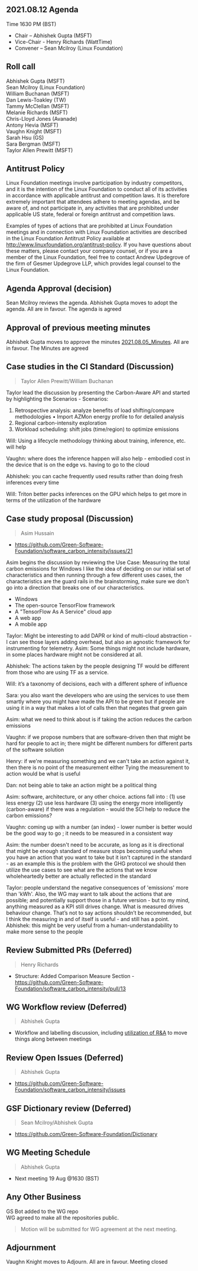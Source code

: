 ## 2021.08.12 Agenda
Time 1630 PM (BST)

- Chair – Abhishek Gupta (MSFT)
- Vice-Chair - Henry Richards (WattTime)
- Convener – Sean Mcilroy (Linux Foundation)
  
## Roll call
Abhishek Gupta (MSFT) <br>
Sean Mcilroy (Linux Foundation) <br>
William Buchanan (MSFT) <br>
Dan Lewis-Toakley (TW) <br>
Tammy McClellan (MSFT) <br>
Melanie Richards (MSFT) <br>
Chris-Lloyd Jones (Avanade) <br>
Antony Hevia (MSFT) <br>
Vaughn Knight (MSFT)<br>
Sarah Hsu (GS) <br>
Sara Bergman (MSFT) <br>
Taylor Allen Prewitt (MSFT) <br>
  
## Antitrust Policy
Linux Foundation meetings involve participation by industry competitors, and it is the intention of the Linux Foundation to conduct 
all of its activities in accordance with applicable antitrust and competition laws. 
It is therefore extremely important that attendees adhere to meeting agendas, and be aware of, and not participate in, any activities 
that are prohibited under applicable US state, federal or foreign antitrust and competition laws.

Examples of types of actions that are prohibited at Linux Foundation meetings and in connection with Linux Foundation activities are 
described in the Linux Foundation Antitrust Policy available at http://www.linuxfoundation.org/antitrust-policy. 
If you have questions about these matters, please contact your company counsel, or if you are a member of the Linux Foundation, 
feel free to contact Andrew Updegrove of the firm of Gesmer Updegrove LLP, which provides legal counsel to the Linux Foundation.
  
## Agenda Approval (decision) 
Sean Mcilroy reviews the agenda. Abhishek Gupta moves to adopt the agenda. All are in favour. The agenda is agreed
  
## Approval of previous meeting minutes
Abhishek Gupta moves to approve the minutes [2021.08.05_Minutes](https://github.com/Green-Software-Foundation/standards_wg/blob/main/Agenda_Minutes/2021.08.05_Minutes.md). All are in favour. The Minutes are agreed

## Case studies in the CI Standard (Discussion)
> Taylor Allen Prewitt/William Buchanan

Taylor lead the discussion by presenting the Carbon-Aware API and started by highlighting the Scenarios - Scenarios:
1) Retrospective analysis: analyze benefits of load shifting/compare methodologies
• Import AZMon energy profile to for detailed analysis
2) Regional carbon-intensity exploration
3) Workload scheduling: shift jobs (time/region) to optimize emissions

Will: Using a lifecycle methodology thinking about training, inference, etc. will help

Vaughn: where does the inference happen will also help - embodied cost in the device that is on the edge vs. having to go to the cloud

Abhishek: you can cache frequently used results rather than doing fresh inferences every time

Will: Triton better packs inferences on the GPU which helps to get more in terms of the utilization of the hardware

## Case study proposal (Discussion)
> Asim Hussain
- https://github.com/Green-Software-Foundation/software_carbon_intensity/issues/21

Asim begins the discussion by reviewing the Use Case: Measuring the total carbon emissions for Windows
I like the idea of deciding on our initial set of characteristics and then running through a few different uses cases, the characteristics are the guard rails in the brainstorming, make sure we don't go into a direction that breaks one of our characteristics.

- Windows
- The open-source TensorFlow framework
- A "TensorFlow As A Service" cloud app
- A web app
- A mobile app

Taylor: Might be interesting to add DAPR or kind of multi-cloud abstraction - I can see those layers adding overhead, but also an agnostic framework for instrumenting for telemetry.
Asim: Some things might not include hardware, in some places hardware might not be considered at all.

Abhishek: The actions taken by the people designing TF would be different from those who are using TF as a service.

Will: it’s a taxonomy of decisions, each with a different sphere of influence

Sara: you also want the developers who are using the services to use them smartly where you might have made the API to be green but if people are using it in a way that makes a lot of calls then that negates that green gain

Asim: what we need to think about is if taking the action reduces the carbon emissions

Vaughn: if we propose numbers that are software-driven then that might be hard for people to act in; there might be different numbers for different parts of the software solution

Henry: if we're measuring something and we can't take an action against it, then there is no point of the measurement either
Tying the measurement to action would be what is useful

Dan: not being able to take an action might be a political thing

Asim: software, architecture, or any other choice. actions fall into : (1) use less energy (2) use less hardware (3) using the energy more intelligently (carbon-aware)
if there was a regulation - would the SCI help to reduce the carbon emissions?

Vaughn: coming up with a number (an index) - lower number is better would be the good way to go ; it needs to be measured in a consistent way

Asim: the number doesn't need to be accurate, as long as it is directional that might be enough
standard of measure stops becoming useful when you have an action that you want to take but it isn't captured in the standard - as an example this is the problem with the GHG protocol
we should then utilize the use cases to see what are the actions that we know wholeheartedly better are actually reflected in the standard

Taylor: people understand the negative consequences of 'emissions' more than 'kWh'. Also, the WG may want to talk about the actions that are possible; and potentially support those in a future version - but to my mind, anything measured as a KPI still drives change. What is measured drives behaviour change. That’s not to say actions shouldn’t be recommended, but I think the measuring in and of itself is useful - and still has a point.
Abhishek: this might be very useful from a human-understandability to make more sense to the people
  
## Review Submitted PRs (Deferred)
> Henry Richards
- Structure: Added Comparison Measure Section - https://github.com/Green-Software-Foundation/software_carbon_intensity/pull/13

## WG Workflow review (Deferred)
> Abhishek Gupta
- Workflow and labelling discussion, including [utilization of R&A](https://github.com/Green-Software-Foundation/standards_wg/blob/main/the_way_we_work.md#standards-working-group-approval-process) to move things along between meetings

## Review Open Issues (Deferred)
> Abhishek Gupta
- https://github.com/Green-Software-Foundation/software_carbon_intensity/issues

## GSF Dictionary review (Deferred)
> Sean Mcilroy/Abhishek Gupta
- https://github.com/Green-Software-Foundation/Dictionary

## WG Meeting Schedule
> Abhishek Gupta
- Next meeting 19 Aug @1630 (BST) 

## Any Other Business

GS Bot added to the WG repo <br>
WG agreed to make all the repositories public. 
> Motion will be submitted for WG agreement at the next meeting.

## Adjournment
Vaughn Knight moves to Adjourn. All are in favour. Meeting closed
